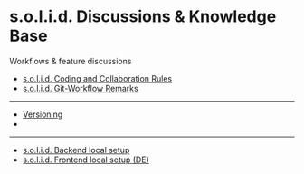 # s.o.l.i.d. Discussions & Knowledge Base
Workflows &amp; feature discussions

* [s.o.l.i.d. Coding and Collaboration Rules](rules.md)
* [s.o.l.i.d. Git-Workflow Remarks](workflow.md)

----

* [Versioning](versioning.md)
* 
----
* [s.o.l.i.d. Backend local setup ](solid-backend-setup.md)
* [s.o.l.i.d. Frontend local setup (DE)](s.o.l.i.d.-frontend.md)
